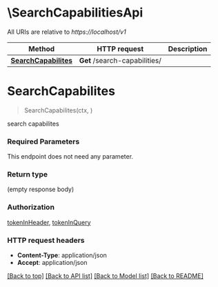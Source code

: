 # \SearchCapabilitiesApi

All URIs are relative to *https://localhost/v1*

Method | HTTP request | Description
------------- | ------------- | -------------
[**SearchCapabilites**](SearchCapabilitiesApi.md#SearchCapabilites) | **Get** /search-capabilities/ | 


# **SearchCapabilites**
> SearchCapabilites(ctx, )


search capabilites

### Required Parameters
This endpoint does not need any parameter.

### Return type

 (empty response body)

### Authorization

[tokenInHeader](../README.md#tokenInHeader), [tokenInQuery](../README.md#tokenInQuery)

### HTTP request headers

 - **Content-Type**: application/json
 - **Accept**: application/json

[[Back to top]](#) [[Back to API list]](../README.md#documentation-for-api-endpoints) [[Back to Model list]](../README.md#documentation-for-models) [[Back to README]](../README.md)

